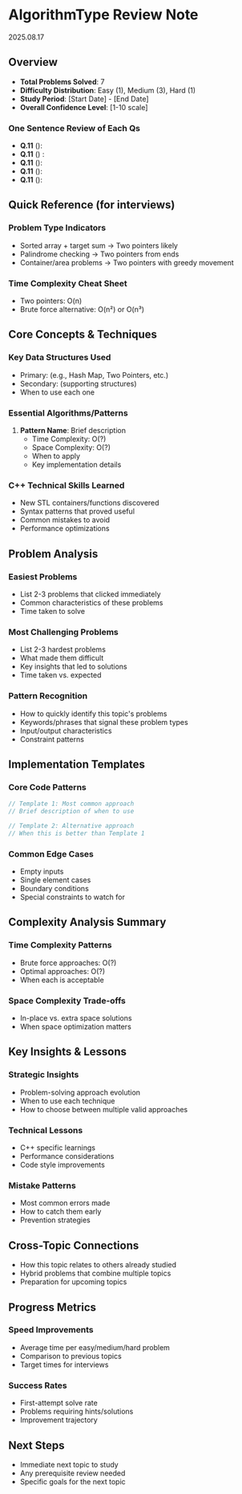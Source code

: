 # AlgorithmType Review Note

2025.08.17

## Overview
- **Total Problems Solved**: 7
- **Difficulty Distribution**: Easy (1), Medium (3), Hard (1)
- **Study Period**: [Start Date] - [End Date]
- **Overall Confidence Level**: [1-10 scale]

### One Sentence Review of Each Qs
- **Q.11** ():
- **Q.11** () : 
- **Q.11** (): 
- **Q.11** ():
- **Q.11** ():

## Quick Reference (for interviews)
### Problem Type Indicators
- Sorted array + target sum → Two pointers likely
- Palindrome checking → Two pointers from ends
- Container/area problems → Two pointers with greedy movement

### Time Complexity Cheat Sheet
- Two pointers: O(n)
- Brute force alternative: O(n²) or O(n³)

## Core Concepts & Techniques

### Key Data Structures Used
- Primary: (e.g., Hash Map, Two Pointers, etc.)
- Secondary: (supporting structures)
- When to use each one

### Essential Algorithms/Patterns
1. **Pattern Name**: Brief description
   - Time Complexity: O(?)
   - Space Complexity: O(?)
   - When to apply
   - Key implementation details

### C++ Technical Skills Learned
- New STL containers/functions discovered
- Syntax patterns that proved useful
- Common mistakes to avoid
- Performance optimizations

## Problem Analysis

### Easiest Problems
- List 2-3 problems that clicked immediately
- Common characteristics of these problems
- Time taken to solve

### Most Challenging Problems
- List 2-3 hardest problems
- What made them difficult
- Key insights that led to solutions
- Time taken vs. expected

### Pattern Recognition
- How to quickly identify this topic's problems
- Keywords/phrases that signal these problem types
- Input/output characteristics
- Constraint patterns

## Implementation Templates

### Core Code Patterns
```cpp
// Template 1: Most common approach
// Brief description of when to use

// Template 2: Alternative approach
// When this is better than Template 1
```

### Common Edge Cases
- Empty inputs
- Single element cases
- Boundary conditions
- Special constraints to watch for

## Complexity Analysis Summary

### Time Complexity Patterns
- Brute force approaches: O(?)
- Optimal approaches: O(?)
- When each is acceptable

### Space Complexity Trade-offs
- In-place vs. extra space solutions
- When space optimization matters

## Key Insights & Lessons

### Strategic Insights
- Problem-solving approach evolution
- When to use each technique
- How to choose between multiple valid approaches

### Technical Lessons
- C++ specific learnings
- Performance considerations
- Code style improvements

### Mistake Patterns
- Most common errors made
- How to catch them early
- Prevention strategies

## Cross-Topic Connections
- How this topic relates to others already studied
- Hybrid problems that combine multiple topics
- Preparation for upcoming topics

## Progress Metrics

### Speed Improvements
- Average time per easy/medium/hard problem
- Comparison to previous topics
- Target times for interviews

### Success Rates
- First-attempt solve rate
- Problems requiring hints/solutions
- Improvement trajectory

## Next Steps
- Immediate next topic to study
- Any prerequisite review needed
- Specific goals for the next topic